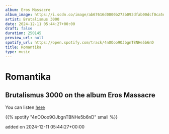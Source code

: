 ```yaml
---
album: Eros Massacre
album_image: https://i.scdn.co/image/ab67616d0000b273b092dfab00dcf0ca5daf59b8
artist: Brutalismus 3000
date: 2024-12-11 05:44:27+00:00
draft: false
duration: 250145
preview_url: null
spotify_url: https://open.spotify.com/track/4nOOoo9OJbgnTBNHe5b6nD
title: Romantika
type: music
---
```



# Romantika

## Brutalismus 3000 on the album Eros Massacre

You can listen [here](https://open.spotify.com/track/4nOOoo9OJbgnTBNHe5b6nD)

{{% spotify "4nOOoo9OJbgnTBNHe5b6nD" small %}}

added on 2024-12-11 05:44:27+00:00